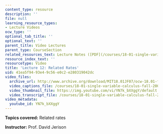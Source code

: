 ```yaml
---
content_type: resource
description: ''
file: null
learning_resource_types:
- Lecture Videos
ocw_type: ''
optional_tab_title: ''
optional_text: ''
parent_title: Video Lectures
parent_type: CourseSection
related_resources_text: Lecture Notes ([PDF](/courses/18-01-single-variable-calculus-fall-2006/resources/lec12))
resource_index_text: ''
resourcetype: Video
title: 'Lecture 12: Related Rates'
uid: 41ea5f94-93e4-9c56-e0c2-e280319042dc
video_files:
  archive_url: http://www.archive.org/download/MIT18.01JF07/ocw-18.01-f07-lec12_300k.mp4
  video_captions_file: /courses/18-01-single-variable-calculus-fall-2006/b0faaff360f257cf98bf145cae1aa6a4_YN7k_bXXggY.vtt
  video_thumbnail_file: https://img.youtube.com/vi/YN7k_bXXggY/default.jpg
  video_transcript_file: /courses/18-01-single-variable-calculus-fall-2006/7a4f9d35ca822a2d8a87b035afbeba61_YN7k_bXXggY.pdf
video_metadata:
  youtube_id: YN7k_bXXggY
---
```


**Topics covered:** Related rates

**Instructor:** Prof. David Jerison